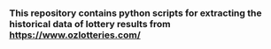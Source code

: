### This repository contains python scripts for extracting the historical data of lottery results from https://www.ozlotteries.com/
